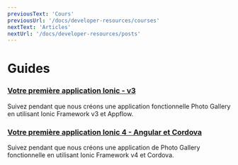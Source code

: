 ```yaml
---
previousText: 'Cours'
previousUrl: '/docs/developer-resources/courses'
nextText: 'Articles'
nextUrl: '/docs/developer-resources/posts'
---
```


# Guides

### [Votre première application Ionic - v3](/docs/developer-resources/guides/first-app-v3/intro)

Suivez pendant que nous créons une application fonctionnelle Photo Gallery en utilisant Ionic Framework v3 et Appflow.

### [Votre première application Ionic 4 - Angular et Cordova](/docs/developer-resources/guides/first-app-v4/intro)

Suivez pendant que nous créons une application de Photo Gallery fonctionnelle en utilisant Ionic Framework v4 et Cordova.